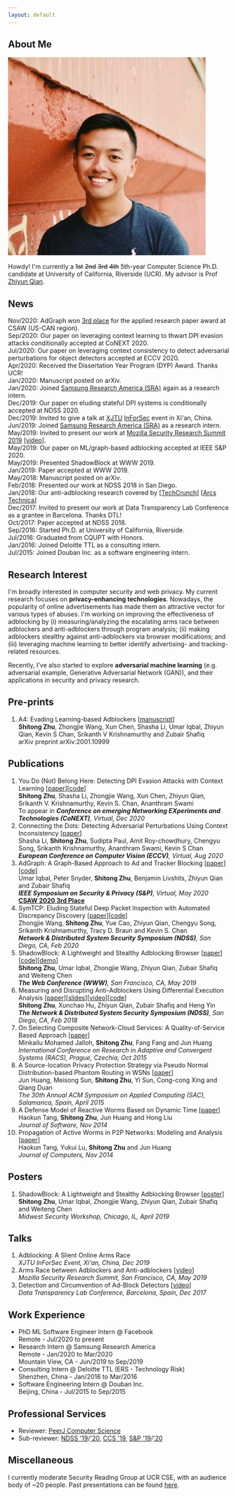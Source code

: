 ```yaml
---
layout: default
---
```


## About Me

<img class="profile-picture" src="profile.png">

Howdy! I'm currently a <s>1st</s> <s>2nd</s> <s>3rd</s> <s>4th</s> 5th-year Computer Science Ph.D. candidate at University of California, Riverside (UCR). My advisor is Prof [Zhiyun Qian](https://www.cs.ucr.edu/~zhiyunq/).

## News
Nov/2020: AdGraph won [3rd place](https://43f60238-2232-4612-9aac-81bc9da2dd4e.filesusr.com/ugd/acbc49_b50121f704e8410e86555a8af0928e8b.pdf) for the applied research paper award at CSAW (US-CAN region).  
Sep/2020: Our paper on leveraging context learning to thwart DPI evasion attacks conditionally accepted at CoNEXT 2020.  
Jul/2020: Our paper on leveraging context consistency to detect adversarial perturbations for object detectors accepted at ECCV 2020.  
Apr/2020: Received the Dissertation Year Program (DYP) Award. Thanks UCR!  
Jan/2020: Manuscript posted on arXiv.  
Jan/2020: Joined [Samsung Research America (SRA)](https://www.sra.samsung.com/) again as a research intern.  
Dec/2019: Our paper on eluding stateful DPI systems is conditionally accepted at NDSS 2020.  
Dec/2019: Invited to give a talk at [XJTU](http://men.xjtu.edu.cn/) [InForSec](https://www.inforsec.org/wp/) event in Xi'an, China.  
Jun/2019: Joined [Samsung Research America (SRA)](https://www.sra.samsung.com/) as a research intern.  
May/2019: Invited to present our work at [Mozilla Security Research Summit 2019](https://events.mozilla.org/moz2019securityresearchsummit) [[video](https://www.youtube.com/watch?v=NDGw-3vyx_M)].  
May/2019: Our paper on ML/graph-based adblocking accepted at IEEE S&P 2020.  
May/2019: Presented ShadowBlock at WWW 2019.  
Jan/2019: Paper accepted at WWW 2019.  
May/2018: Manuscript posted on arXiv.  
Feb/2018: Presented our work at NDSS 2018 in San Diego.  
Jan/2018: Our anti-adblocking research covered by [[TechCrunch](https://techcrunch.com/2017/12/27/thousands-of-major-sites-are-taking-silent-anti-ad-blocking-measures/)] [[Arcs Technica](https://arstechnica.com/science/2018/01/academic-researchers-fire-latest-shots-in-ad-blocking-arms-race/)]  
Dec/2017: Invited to present our work at Data Transparency Lab Conference as a grantee in Barcelona. Thanks DTL!  
Oct/2017: Paper accepted at NDSS 2018.  
Sep/2016: Started Ph.D. at University of California, Riverside.  
Jul/2016: Graduated from CQUPT with Honors.  
Jan/2016: Joined Deloitte TTL as a consulting intern.  
Jul/2015: Joined Douban Inc. as a software engineering intern.  

## Research Interest

I'm broadly interested in computer security and web privacy. 
My current research focuses on **privacy-enhancing technologies**.
Nowadays, the popularity of online advertisements has made them an attractive vector for various types of abuses. 
I'm working on improving the effectiveness of adblocking by (i) measuring/analyzing the escalating arms race between adblockers and anti-adblockers through program analysis; (ii) making adblockers stealthy against anti-adblockers via browser modifications; and (iii) leveraging machine learning to better identify advertising- and tracking-related resources.

Recently, I've also started to explore **adversarial machine learning** (e.g. adversarial example, Generative Adversarial Network (GAN)), and their applications in security and privacy research. 

## Pre-prints
1. A4: Evading Learning-based Adblockers [[manuscript](https://arxiv.org/abs/2001.10999)]  
**Shitong Zhu**, Zhongjie Wang, Xun Chen, Shasha Li, Umar Iqbal, Zhiyun Qian, Kevin S Chan, Srikanth V Krishnamurthy and Zubair Shafiq  
arXiv preprint arXiv:2001.10999  

## Publications

1. You Do (Not) Belong Here: Detecting DPI Evasion Attacks with Context Learning [[paper](pdfs/conext20_clap.pdf)][[code](https://github.com/seclab-ucr/CLAP)]  
**Shitong Zhu**, Shasha Li, Zhongjie Wang, Xun Chen, Zhiyun Qian, Srikanth V. Krishnamurthy, Kevin S. Chan, Ananthram Swami  
To appear in ***Conference on emerging Networking EXperiments and Technologies (CoNEXT)**, Virtual, Dec 2020*
2. Connecting the Dots: Detecting Adversarial Perturbations Using Context Inconsistency [[paper](pdfs/eccv20_sceme.pdf)]  
Shasha Li, **Shitong Zhu**, Sudipta Paul, Amit Roy-chowdhury, Chengyu Song, Srikanth Krishnamurthy, Ananthram Swami, Kevin S Chan  
***European Conference on Computer Vision (ECCV)**, Virtual, Aug 2020*
3. AdGraph: A Graph-Based Approach to Ad and Tracker Blocking [[paper](pdfs/oakland20_adgraph.pdf)][[code](https://uiowa-irl.github.io/AdGraph/)]  
Umar Iqbal, Peter Snyder, **Shitong Zhu**, Benjamin Livshits, Zhiyun Qian and Zubair Shafiq  
***IEEE Symposium on Security & Privacy (S&P)**, Virtual, May 2020*  
[**CSAW 2020 3rd Place**](https://43f60238-2232-4612-9aac-81bc9da2dd4e.filesusr.com/ugd/acbc49_b50121f704e8410e86555a8af0928e8b.pdf)
4. SymTCP: Eluding Stateful Deep Packet Inspection with Automated Discrepancy Discovery [[paper](pdfs/ndss20_symtcp.pdf)][[code](https://github.com/seclab-ucr/sym-tcp)]  
Zhongjie Wang, **Shitong Zhu**, Yue Cao, Zhiyun Qian, Chengyu Song, Srikanth Krishnamurthy, Tracy D. Braun and Kevin S. Chan  
***Network & Distributed System Security Symposium (NDSS)**, San Diego, CA, Feb 2020*
5. ShadowBlock: A Lightweight and Stealthy Adblocking Browser [[paper](pdfs/www19_shadowblock.pdf)][[code](https://github.com/seclab-ucr/ShadowBlock)][[demo](https://www.youtube.com/watch?v=RLC90MU8Xdg)]  
**Shitong Zhu**, Umar Iqbal, Zhongjie Wang, Zhiyun Qian, Zubair Shafiq and Weiteng Chen  
***The Web Conference (WWW)**, San Francisco, CA, May 2019*
6. Measuring and Disrupting Anti-Adblockers Using Differential Execution Analysis [[paper](pdfs/ndss18_anti_adblock.pdf)][[slides](pdfs/ndss18_anti_adblock_slides.pdf)][[video](https://www.youtube.com/watch?v=HWFXKXXd-AY)][[code](https://github.com/shitongzhu/Anti-anti-adblocker)]  
**Shitong Zhu**, Xunchao Hu, Zhiyun Qian, Zubair Shafiq and Heng Yin  
***The Network & Distributed System Security Symposium (NDSS)**, San Diego, CA, Feb 2018*
7. On Selecting Composite Network-Cloud Services: A Quality-of-Service Based Approach [[paper](pdfs/racs15_composite_qos.pdf)]  
Minkailu Mohamed Jalloh, **Shitong Zhu**, Fang Fang and Jun Huang  
*International Conference on Research in Adaptive and Convergent Systems (RACS), Prague, Czechia, Oct 2015*
8. A Source-location Privacy Protection Strategy via Pseudo Normal Distribution-based Phantom Routing in WSNs [[paper](pdfs/sac15_phatom_routing.pdf)]  
Jun Huang, Meisong Sun, **Shitong Zhu**, Yi Sun, Cong-cong Xing and Qiang Duan  
*The 30th Annual ACM Symposium on Applied Computing (SAC), Salamanca, Spain, April 2015*
9. A Defense Model of Reactive Worms Based on Dynamic Time [[paper](pdfs/jsw14_reactive_worms.pdf)]  
Haokun Tang, **Shitong Zhu**, Jun Huang and Hong Liu  
*Journal of Software, Nov 2014*
10. Propagation of Active Worms in P2P Networks: Modeling and Analysis [[paper](pdfs/jcp14_active_worms.pdf)]  
Haokun Tang, Yukui Lu, **Shitong Zhu** and Jun Huang  
*Journal of Computers, Nov 2014*

## Posters
1. ShadowBlock: A Lightweight and Stealthy Adblocking Browser [[poster](pdfs/midwest19_shadowblock.pdf)]  
**Shitong Zhu**, Umar Iqbal, Zhongjie Wang, Zhiyun Qian, Zubair Shafiq and Weiteng Chen  
*Midwest Security Workshop, Chicago, IL, April 2019*

## Talks
1. Adblocking: A Slient Online Arms Race  
*XJTU InForSec Event, Xi'an, China, Dec 2019*  
1. Arms Race between Adblockers and Anti-adblockers [[video](https://www.youtube.com/watch?v=NDGw-3vyx_M)]  
*Mozilla Security Research Summit, San Francisco, CA, May 2019*  
2. Detection and Circumvention of Ad-Block Detectors [[video](https://www.youtube.com/watch?v=c4n8EGb27Gc)]  
*Data Transparency Lab Conference, Barcelona, Spain, Dec 2017*

## Work Experience

* PhD ML Software Engineer Intern @ Facebook  
Remote - Jul/2020 to present 
* Research Intern @ Samsung Research America  
Remote - Jan/2020 to Mar/2020  
Mountain View, CA - Jun/2019 to Sep/2019
* Consulting Intern @ Deloitte TTL (ERS - Technology Risk)  
Shenzhen, China - Jan/2016 to Mar/2016
* Software Engineering Intern @ Douban Inc.  
Beijing, China - Jul/2015 to Sep/2015

## Professional Services
- Reviewer: [PeerJ Computer Science](https://peerj.com/computer-science/)  
- Sub-reviewer: [NDSS '19](https://www.ndss-symposium.org/ndss2019/)/['20](https://www.ndss-symposium.org/ndss2020/), [CCS '19](https://www.sigsac.org/ccs/CCS2019/), [S&P '19](https://www.ieee-security.org/TC/SP2019/)/['20](https://www.ieee-security.org/TC/SP2020/)  

## Miscellaneous
I currently moderate Security Reading Group at UCR CSE, with an audience body of ~20 people. Past presentations can be found [here](https://docs.google.com/spreadsheets/d/1FJanYoWV1WlVXMVTg4hJ_O-wyZcOxGsCcAYAAHKOhIY/edit?usp=sharing).
